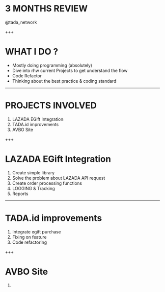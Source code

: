 # 3 MONTHS REVIEW
@tada_network

+++
# WHAT I DO ?
- Mostly doing programming (absolutely)
- Dive into rhw current Projects to get understand the flow
- Code Refactor
- Thinking about the best practice & coding standard

---
# PROJECTS INVOLVED
1. LAZADA EGift Integration
2. TADA.id improvements
3. AVBO Site

+++
# LAZADA EGift Integration
1. Create simple library
2. Solve the problem about LAZADA API request
3. Create order processing functions 
4. LOGGING & Tracking
5. Reports

---
# TADA.id improvements
1. Integrate egift purchase
2. Fixing on feature
3. Code refactoring

+++
# AVBO Site
1. 